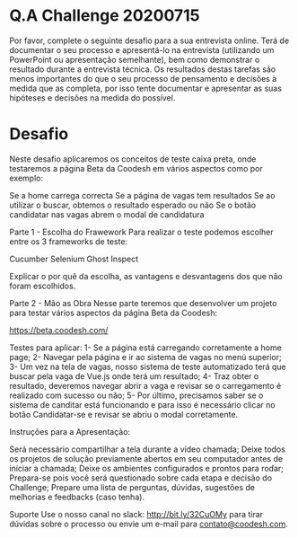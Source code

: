 # Q.A Challenge 20200715
Por favor, complete o seguinte desafio para a sua entrevista online. Terá de documentar o seu processo e apresentá-lo na entrevista (utilizando um PowerPoint ou apresentação semelhante), bem como demonstrar o resultado durante a entrevista técnica.
Os resultados destas tarefas são menos importantes do que o seu processo de pensamento e decisões à medida que as completa, por isso tente documentar e apresentar as suas hipóteses e decisões na medida do possível.

# Desafio
Neste desafio aplicaremos os conceitos de teste caixa preta, onde testaremos a página Beta da Coodesh em vários aspectos como por exemplo:

Se a home carrega correcta
Se a página de vagas tem resultados
Se ao utilizar o buscar, obtemos o resultado esperado ou não
Se o botão candidatar nas vagas abrem o modal de candidatura


Parte 1 - Escolha do Frawework
Para realizar o teste podemos escolher entre os 3 frameworks de teste:

Cucumber
Selenium
Ghost Inspect

Explicar o por quê da escolha, as vantagens e desvantagens dos que não foram escolhidos.

Parte 2 - Mão as Obra
Nesse parte teremos que desenvolver um projeto para testar vários aspectos da página Beta da Coodesh:

https://beta.coodesh.com/

Testes para aplicar:
1- Se a página está carregando corretamente a home page;
2- Navegar pela página e ir ao sistema de vagas no menú superior;
3- Um vez na tela de vagas, nosso sistema de teste automatizado terá que buscar pela vaga de Vue.js onde terá um resultado;
4- Traz obter o resultado, deveremos navegar abrir a vaga e revisar se o carregamento é realizado com sucesso ou não;
5- Por último, precisamos saber se o sistema de canditar está funcionando e para isso é necessário clicar no botão Candidatar-se e revisar se abriu o modal corretamente.

Instruções para a Apresentação:

Será necessário compartilhar a tela durante a vídeo chamada;
Deixe todos os projetos de solução previamente abertos em seu computador antes de iniciar a chamada;
Deixe os ambientes configurados e prontos para rodar;
Prepara-se pois você será questionado sobre cada etapa e decisão do Challenge;
Prepare uma lista de perguntas, dúvidas, sugestões de melhorias e feedbacks (caso tenha).


Suporte
Use o nosso canal no slack: http://bit.ly/32CuOMy para tirar dúvidas sobre o processo ou envie um e-mail para contato@coodesh.com.